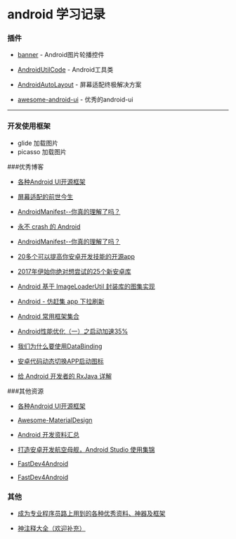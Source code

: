 # android 学习记录

### 插件

* [banner](https://github.com/youth5201314/banner) - Android图片轮播控件

* [AndroidUtilCode](https://github.com/Blankj/AndroidUtilCode) - Android工具类

* [AndroidAutoLayout](https://github.com/hongyangAndroid/AndroidAutoLayout) - 屏幕适配终极解决方案

* [awesome-android-ui](https://github.com/hongyangAndroid/AndroidAutoLayout) - 优秀的android-ui



---

### 开发使用框架

* glide 加载图片
* picasso 加载图片

###优秀博客


* [各种Android UI开源框架](https://github.com/Tim9Liu9/TimLiu-Android)

* [屏幕适配的前世今生](http://blog.csdn.net/lin_t_s/article/details/55271002)

* [AndroidManifest--你真的理解了吗？](http://www.jianshu.com/p/6ed30112d4a4)

* [永不 crash 的 Android](https://gold.xitu.io/entry/58a54482128fe1006463406f)

* [AndroidManifest--你真的理解了吗？](http://www.jcodecraeer.com/a/anzhuokaifa/androidkaifa/2017/0214/7114.html)

* [20多个可以提高你安卓开发技能的开源app](https://github.com/inferjay/AndroidDevTools)  

* [2017年伊始你绝对想尝试的25个新安卓库](http://www.jcodecraeer.com/a/anzhuokaifa/androidkaifa/2017/0216/7122.html)  

* [Android 基于 ImageLoaderUtil 封装库的图集实现](https://gold.xitu.io/entry/58a664368d6d810057caae6c)  

* [Android - 仿赶集 app 下拉刷新](https://gold.xitu.io/entry/587723281b69e6006bcfc3af)  

* [Android 常用框架集合](https://gold.xitu.io/post/5875da3cac502e006476de1a)  

* [Android性能优化（一）之启动加速35%](https://gold.xitu.io/post/5874bff0128fe1006b443fa0)  

* [我们为什么要使用DataBinding](https://gold.xitu.io/entry/58a8fada5c497d005fbd8bd3)  

* [安卓代码动态切换APP启动图标](http://blog.csdn.net/hansion3333/article/details/54946304)

* [给 Android 开发者的 RxJava 详解](http://gank.io/post/560e15be2dca930e00da1083)








###其他资源
* [各种Android UI开源框架](https://github.com/Tim9Liu9/TimLiu-Android)

* [Awesome-MaterialDesign](https://github.com/lightSky/Awesome-MaterialDesign)

* [Android 开发资料汇总](https://github.com/tonycheng93/Android-development-summary)   

* [打造安卓开发航空母舰，Android Studio 使用集锦](https://github.com/jp1017/Android-Development-Aircraft-Carrier)
  
* [FastDev4Android](https://github.com/jiangqqlmj/FastDev4Android)

* [FastDev4Android](http://androidblog.cn/index.php/Source/)
   
  



### 其他

* [成为专业程序员路上用到的各种优秀资料、神器及框架](https://gold.xitu.io/entry/58a57529128fe1006465864d)  

* [神注释大全（欢迎补充）](https://gold.xitu.io/entry/58758081ac502e006c359757)  







